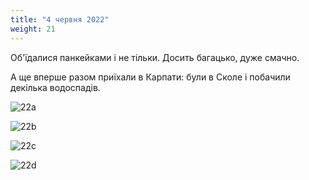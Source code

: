 ```yaml
---
title: "4 червня 2022"
weight: 21
---
```

Об'їдалися панкейками і не тільки. Досить багацько, дуже смачно. 

А ще вперше разом приїхали в Карпати: були в Сколе і побачили декілька водоспадів.

![22a](/images/2022-06-04-1.jpg)

![22b](/images/2022-06-04-2.jpg)

![22c](/images/2022-06-04-3.jpg)

![22d](/images/2022-06-04-4.jpg)